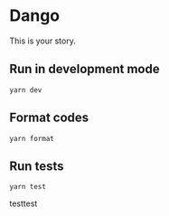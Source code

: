 # Dango

This is your story.

## Run in development mode

```
yarn dev
```

## Format codes

```
yarn format
```

## Run tests

```
yarn test
```
testtest